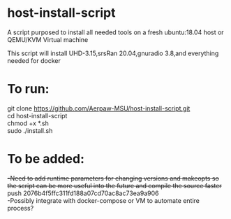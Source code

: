 # host-install-script
A script purposed to install all needed tools on a fresh ubuntu:18.04 host or QEMU/KVM Virtual machine <br />

This script will install UHD-3.15,srsRan 20.04,gnuradio 3.8,and everything needed for docker <br />

# To run: <br />
git clone https://github.com/Aerpaw-MSU/host-install-script.git <br />
cd host-install-script <br />
chmod +x *.sh <br />
sudo ./install.sh <br />




# To be added: <br />
~~-Need to add runtime parameters for changing versions and makeopts so the script can be more useful into the future and compile the source faster~~ push 2076b4f5ffc311fd188a07cd70ac8ac73ea9a906 <br />
-Possibly integrate with docker-compose or VM to automate entire process? <br />

